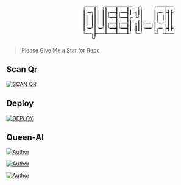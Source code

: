 
                                ╭━━━┳╮ ╭┳━━━┳━━━┳━╮ ╭╮    ╭━━━┳━━╮
                                ┃╭━╮┃┃ ┃┃╭━━┫╭━━┫┃╰╮┃┃    ┃╭━╮┣┫┣╯
                                ┃┃ ┃┃┃ ┃┃╰━━┫╰━━┫╭╮╰╯┃    ┃┃ ┃┃┃┃
                                ┃┃ ┃┃┃ ┃┃╭━━┫╭━━┫┃╰╮┃┃╭━━╮┃╰━╯┃┃┃
                                ┃╰━╯┃╰━╯┃╰━━┫╰━━┫┃ ┃┃┃╰━━╯┃╭━╮┣┫┣╮
                                ╰━━╮┣━━━┻━━━┻━━━┻╯ ╰━╯    ╰╯ ╰┻━━╯
                                   ╰╯



<div align="center">

</div>
 
> Please Give Me a Star for Repo

## Scan Qr
<a href="https://queen-ai-qr.vercel.app/"><img title="SCAN QR" src="https://img.shields.io/badge/SCAN QR-h?color=black&style=for-the-badge&logo="></a>

## Deploy
<a href="https://github.com/DarkWinzo/Queen-AI/wiki/Queen-AI-Deploy"><img title="DEPLOY" src="https://img.shields.io/badge/DEPLOY-h?color=black&style=for-the-badge&logo=heroku"></a>

## Queen-AI
<p align="left">
 <a href="https://github.com/DarkWinzo"><img title="Author" src="https://img.shields.io/badge/OWNER-h?color=black&style=for-the-badge&logo=github"></a>  
 
 <a href="https://chat.whatsapp.com/CZQwGCvcyNKIVW3gPF7GqX"><img title="Author" src="https://img.shields.io/badge/support group-h?color=black&style=for-the-badge&logo=whatsapp"></a>
<p align="left">
<a href="https://youtube.com/@darkwinzo"><img title="Author" src="https://img.shields.io/badge/youtube-h?color=black&style=for-the-badge&logo=youtube"></a>
</p>
